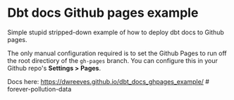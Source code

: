 # Dbt docs Github pages example

Simple stupid stripped-down example of how to deploy dbt docs to Github pages.

The only manual configuration required is to set the Github Pages to run off the root directiory of the `gh-pages` branch. You can configure this in your Github repo's **Settings > Pages**.

Docs here: https://dwreeves.github.io/dbt_docs_ghpages_example/
#   f o r e v e r - p o l l u t i o n - d a t a  
 